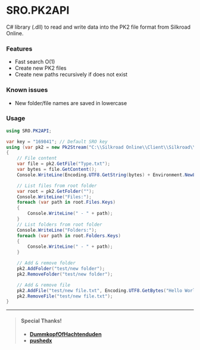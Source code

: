 # SRO.PK2API
C# library (.dll) to read and write data into the PK2 file format from Silkroad Online.

### Features
- Fast search O(1)
- Create new PK2 files
- Create new paths recursively if does not exist

### Known issues
- New folder/file names are saved in lowercase

### Usage
```cs
using SRO.PK2API;

var key = "169841"; // Default SRO key
using (var pk2 = new Pk2Stream("C:\\Silkroad Online\\Client\\Silkroad\\Media.pk2", key, FileMode.Open))
{
    // File content
    var file = pk2.GetFile("Type.txt");
    var bytes = file.GetContent();
    Console.WriteLine(Encoding.UTF8.GetString(bytes) + Environment.NewLine);

    // List files from root folder
    var root = pk2.GetFolder("");
    Console.WriteLine("Files:");
    foreach (var path in root.Files.Keys)
    {
        Console.WriteLine(" - " + path);
    }
    // List folders from root folder
    Console.WriteLine("Folders:");
    foreach (var path in root.Folders.Keys)
    {
        Console.WriteLine(" - " + path);
    }

    // Add & remove folder
    pk2.AddFolder("test/new folder");
    pk2.RemoveFolder("test/new folder");

    // Add & remove file
    pk2.AddFile("test/new file.txt", Encoding.UTF8.GetBytes("Hello World"));
    pk2.RemoveFile("test/new file.txt");
}
```

---
> #### Special Thanks!
> - [**DummkopfOfHachtenduden**](https://www.elitepvpers.com/forum/members/1084164-daxtersoul.html)
> - [**pushedx**](https://www.elitepvpers.com/forum/members/900141-pushedx.html)
